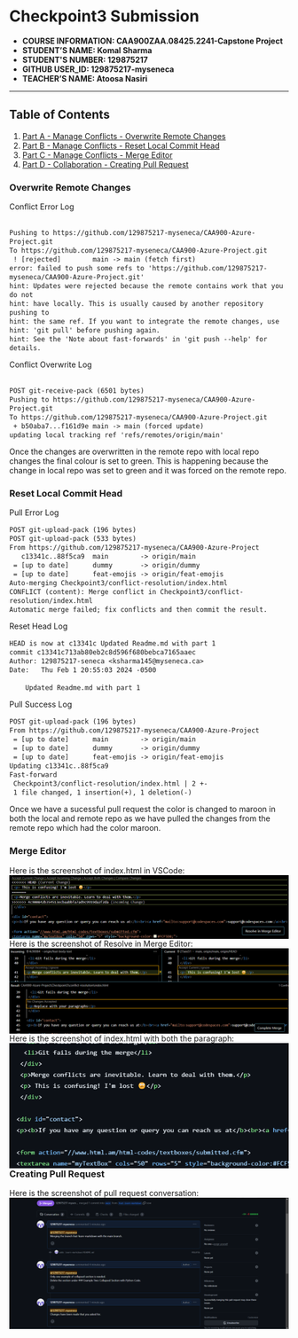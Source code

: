 # Checkpoint3 Submission

- **COURSE INFORMATION: CAA900ZAA.08425.2241-Capstone Project**
- **STUDENT’S NAME: Komal Sharma**
- **STUDENT'S NUMBER: 129875217**
- **GITHUB USER_ID: 129875217-myseneca**
- **TEACHER’S NAME: Atoosa Nasiri**

---

## Table of Contents
1. [Part A - Manage Conflicts - Overwrite Remote Changes](#overwrite-remote-changes)
2. [Part B - Manage Conflicts - Reset Local Commit Head](#reset-local-commit-head)
3. [Part C - Manage Conflicts - Merge Editor](#merge-editor)
4. [Part D - Collaboration - Creating Pull Request](#creating-pull-request)

### Overwrite Remote Changes
Conflict Error Log
```plaintext

Pushing to https://github.com/129875217-myseneca/CAA900-Azure-Project.git
To https://github.com/129875217-myseneca/CAA900-Azure-Project.git
 ! [rejected]        main -> main (fetch first)
error: failed to push some refs to 'https://github.com/129875217-myseneca/CAA900-Azure-Project.git'
hint: Updates were rejected because the remote contains work that you do not
hint: have locally. This is usually caused by another repository pushing to
hint: the same ref. If you want to integrate the remote changes, use
hint: 'git pull' before pushing again.
hint: See the 'Note about fast-forwards' in 'git push --help' for details.
```

Conflict Overwrite Log
```plaintext

POST git-receive-pack (6501 bytes)
Pushing to https://github.com/129875217-myseneca/CAA900-Azure-Project.git
To https://github.com/129875217-myseneca/CAA900-Azure-Project.git
 + b50aba7...f161d9e main -> main (forced update)
updating local tracking ref 'refs/remotes/origin/main'

```

Once the changes are overwritten in the remote repo with local repo changes the final colour is set to green. This is happening because the change in local repo was set to green and it was forced on the remote repo.

### Reset Local Commit Head
Pull Error Log
```plaintext
POST git-upload-pack (196 bytes)
POST git-upload-pack (533 bytes)
From https://github.com/129875217-myseneca/CAA900-Azure-Project
   c13341c..88f5ca9  main        -> origin/main
 = [up to date]      dummy       -> origin/dummy
 = [up to date]      feat-emojis -> origin/feat-emojis
Auto-merging Checkpoint3/conflict-resolution/index.html
CONFLICT (content): Merge conflict in Checkpoint3/conflict-resolution/index.html
Automatic merge failed; fix conflicts and then commit the result.
```

Reset Head Log
```plaintext
HEAD is now at c13341c Updated Readme.md with part 1
commit c13341c713ab80eb2c8d596f680bebca7165aaec
Author: 129875217-seneca <ksharma145@myseneca.ca>
Date:   Thu Feb 1 20:55:03 2024 -0500

    Updated Readme.md with part 1

```

Pull Success Log
```plaintext
POST git-upload-pack (196 bytes)
From https://github.com/129875217-myseneca/CAA900-Azure-Project
 = [up to date]      main        -> origin/main
 = [up to date]      dummy       -> origin/dummy
 = [up to date]      feat-emojis -> origin/feat-emojis
Updating c13341c..88f5ca9
Fast-forward
 Checkpoint3/conflict-resolution/index.html | 2 +-
 1 file changed, 1 insertion(+), 1 deletion(-)
```

Once we have a sucessful pull request the color is changed to maroon in both the local and remote repo as we have pulled the changes from the remote repo which had the color maroon.

### Merge Editor

Here is the screenshot of index.html in VSCode:
<img src="index in vs.png"
     alt="Index in VS"
     style="float: left; margin-right: 10px;" />


Here is the screenshot of Resolve in Merge Editor:
<img src="resolve in merge editor.png"
     alt="Resolve in merge editor"
     style="float: left; margin-right: 10px;" />

Here is the screenshot of index.html with both the paragraph:
<img src="index.png"
     alt="Index"
     style="float: left; margin-right: 10px;" />



### Creating Pull Request

Here is the screenshot of pull request conversation:
<img src="Pull Request.png"
     alt="Pull Request"
     style="float: left; margin-right: 10px;" />
